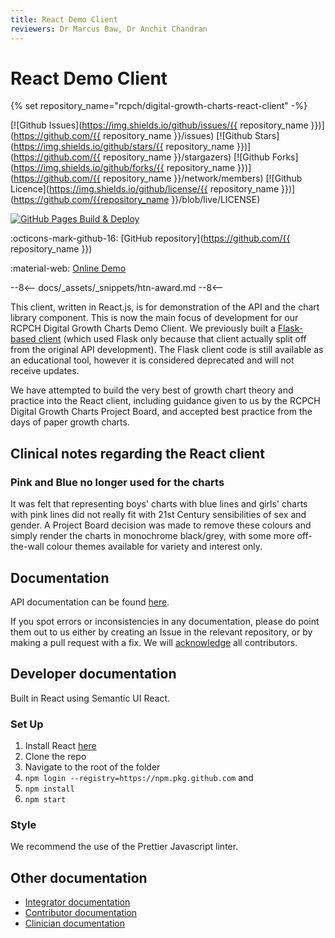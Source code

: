 ```yaml
---
title: React Demo Client
reviewers: Dr Marcus Baw, Dr Anchit Chandran
---
```


# React Demo Client

{% set repository_name="rcpch/digital-growth-charts-react-client" -%}

[![Github Issues](https://img.shields.io/github/issues/{{ repository_name }})](https://github.com/{{ repository_name }}/issues)
[![Github Stars](https://img.shields.io/github/stars/{{ repository_name }})](https://github.com/{{ repository_name }}/stargazers)
[![Github Forks](https://img.shields.io/github/forks/{{ repository_name }})](https://github.com/{{ repository_name }}/network/members)
[![Github Licence](https://img.shields.io/github/license/{{ repository_name }})](https://github.com/{{repository_name }}/blob/live/LICENSE)

[![GitHub Pages Build & Deploy](https://github.com/rcpch/digital-growth-charts-react-client/actions/workflows/deploy-react-app-gh-pages.yml/badge.svg)](https://github.com/rcpch/digital-growth-charts-react-client/actions/workflows/deploy-react-app-gh-pages.yml)

:octicons-mark-github-16: [GitHub repository](https://github.com/{{ repository_name }})

:material-web: [Online Demo](https://growth.rcpch.ac.uk/)

--8<--
docs/_assets/_snippets/htn-award.md
--8<--

This client, written in React.js, is for demonstration of the API and the chart library component. This is now the main focus of development for our RCPCH Digital Growth Charts Demo Client. We previously built a [Flask-based client](https://github.com/rcpch/digital-growth-charts-flask-client) (which used Flask only because that client actually split off from the original API development). The Flask client code is still available as an educational tool, however it is considered deprecated and will not receive updates.

We have attempted to build the very best of growth chart theory and practice into the React client, including guidance given to us by the RCPCH Digital Growth Charts Project Board, and accepted best practice from the days of paper growth charts.

## Clinical notes regarding the React client

### Pink and Blue no longer used for the charts

It was felt that representing boys' charts with blue lines and girls' charts with pink lines did not really fit with 21st Century sensibilities of sex and gender. A Project Board decision was made to remove these colours and simply render the charts in monochrome black/grey, with some more off-the-wall colour themes available for variety and interest only.

## Documentation

API documentation can be found [here](../integrator/api-reference.md).

If you spot errors or inconsistencies in any documentation, please do point them out to us either by creating an Issue in the relevant repository, or by making a pull request with a fix. We will [acknowledge](../about/acknowledgements) all contributors.

## Developer documentation

Built in React using Semantic UI React.

### Set Up

1. Install React [here](https://reactjs.org/docs/getting-started.html)
1. Clone the repo
1. Navigate to the root of the folder
1. `npm login --registry=https://npm.pkg.github.com` and
1. `npm install`
1. `npm start`

### Style

We recommend the use of the Prettier Javascript linter.

## Other documentation

- [Integrator documentation](../integrator/getting-started.md)
- [Contributor documentation](../developer/start-here.md)
- [Clinician documentation](../clinician/how-the-api-works.md)
